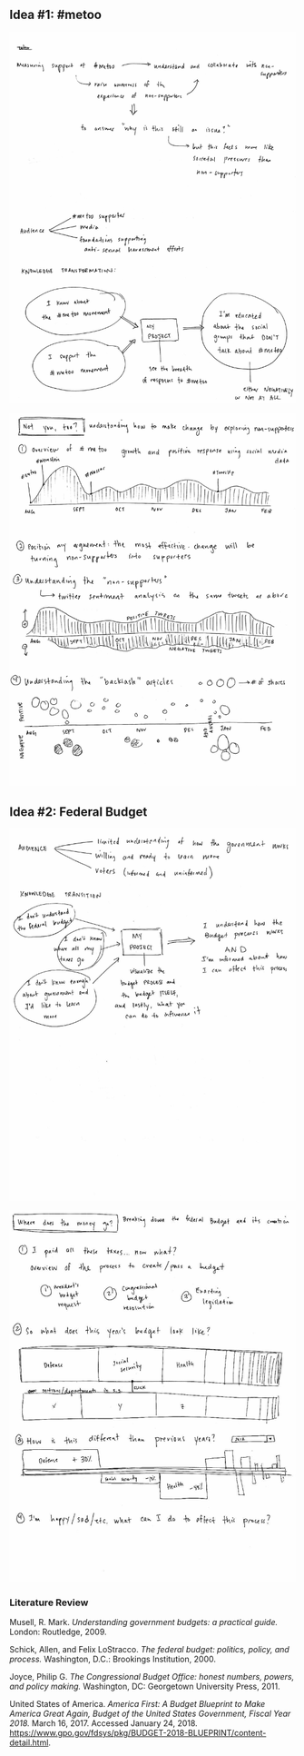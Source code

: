 
## Idea #1: #metoo

![metoo_1](metoo_1.jpg?raw=true)

![metoo_2](metoo_2.jpg?raw=true)

## Idea #2: Federal Budget

![budget_1](budget_1.jpg?raw=true)

![budget_2](budget_2.jpg?raw=true)

### Literature Review

Musell, R. Mark. *Understanding government budgets: a practical guide.* London: Routledge, 2009.

Schick, Allen, and Felix LoStracco. *The federal budget: politics, policy, and process.* Washington, D.C.: Brookings Institution, 2000.

Joyce, Philip G. *The Congressional Budget Office: honest numbers, powers, and policy making.* Washington, DC: Georgetown University Press, 2011.

United States of America. *America First: A Budget Blueprint to Make America Great Again, Budget of the United States Government, Fiscal Year 2018.* March 16, 2017. Accessed January 24, 2018. https://www.gpo.gov/fdsys/pkg/BUDGET-2018-BLUEPRINT/content-detail.html.

